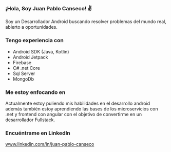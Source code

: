 ### ¡Hola, Soy Juan Pablo Canseco! ✌️
Soy un Desarrollador Android buscando resolver problemas del mundo real, abierto a oportunidades.

### Tengo experiencia con
- Android SDK (Java, Kotlin)
- Android Jetpack
- Firebase
- C# .net Core
- Sql Server 
- MongoDb

### Me estoy enfocando en
Actualmente estoy puliendo mis habilidades en el desarrollo android además también estoy aprendiendo las bases de los microservicios con .net y frontend con angular con el objetivo de convertirme en un desarrollador Fullstack.

### Encuéntrame en LinkedIn
www.linkedin.com/in/juan-pablo-canseco
 


<!--
**juan-canseco/juan-canseco** is a ✨ _special_ ✨ repository because its `README.md` (this file) appears on your GitHub profile.

Here are some ideas to get you started:

- 🔭 I’m currently working on ...
- 🌱 I’m currently learning ...
- 👯 I’m looking to collaborate on ...
- 🤔 I’m looking for help with ...
- 💬 Ask me about ...
- 📫 How to reach me: ...
- 😄 Pronouns: ...
- ⚡ Fun fact: ...
-->
